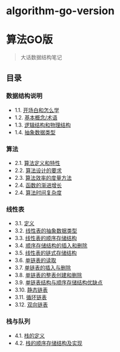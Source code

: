 # algorithm-go-version
# 算法GO版
> 大话数据结构笔记

## 目录


### 数据结构说明 
- 1.1. [开场白和怎么学](01.1.md)
- 1.2. [基本概念/术语](01.2.md)
- 1.3. [逻辑结构和物理结构](01.3.md)
- 1.4. [抽象数据类型](01.4.md)

### 算法
- 2.1. [算法定义和特性](02.1.md)
- 2.2. [算法设计的要求](02.2.md)
- 2.3. [算法效率的度量方法](02.3.md)
- 2.4. [函数的渐进增长](02.4.md)
- 2.4. [算法时间复杂度](02.5.md)

### 线性表
- 3.1. [定义](03.1.md)
- 3.2. [线性表的抽象数据类型](03.2.md)
- 3.3. [线性表的顺序存储结构](03.3.md)
- 3.4. [顺序存储结构的插入和删除](03.4.md)
- 3.5. [线性表的链式存储结构](03.5.md)
- 3.6. [单链表的读取](03.6.md)
- 3.7. [单链表的插入与删除](03.7.md)
- 3.8. [单链表的整表创建和删除](03.8.md)
- 3.9. [单链表结构与顺序存储结构优缺点](03.9.md)
- 3.10. [静态链表](03.10.md)
- 3.11. [循环链表](03.11.md)
- 3.12. [双向链表](03.12.md)

### 栈与队列
- 4.1. [栈的定义](04.1.md)
- 4.2. [栈的顺序存储结构及实现](04.2.md)